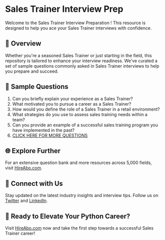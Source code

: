 # Sales Trainer Interview Prep

Welcome to the Sales Trainer Interview Preparation ! This resource is designed to help you ace your Sales Trainer interviews with confidence.

## 🚀 Overview

Whether you're a seasoned Sales Trainer or just starting in the field, this repository is tailored to enhance your interview readiness. We've curated a set of sample questions commonly asked in Sales Trainer interviews to help you prepare and succeed.

## 📝 Sample Questions

1. Can you briefly explain your experience as a Sales Trainer?
2. What motivated you to pursue a career as a Sales Trainer?
3. How would you define the role of a Sales Trainer in a retail environment?
4. What strategies do you use to assess sales training needs within a team?
5. Can you provide an example of a successful sales training program you have implemented in the past?
6. [CLICK HERE FOR MORE QUESTIONS](https://hireabo.com/job/22_1_18/Sales%20Trainer)

## 🌐 Explore Further

For an extensive question bank and more resources across 5,000 fields, visit [HireAbo.com](https://www.hireabo.com).

## 📱 Connect with Us

Stay updated on the latest industry insights and interview tips. Follow us on [Twitter](https://twitter.com/hireabo) and [LinkedIn](https://www.linkedin.com/in/hire-abo-3609972a8/).

## 🚀 Ready to Elevate Your Python Career?

Visit [HireAbo.com](https://www.hireabo.com) now and take the first step towards a successful Sales Trainer career!